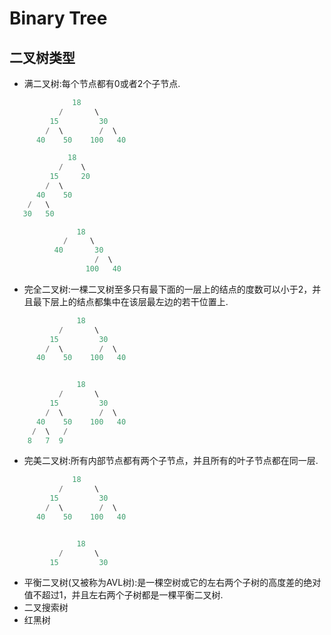 # Binary Tree

## 二叉树类型
* 满二叉树:每个节点都有0或者2个子节点.
```cpp               
              18
           /       \  
         15         30  
        /  \        /  \
      40    50    100   40

             18
           /    \   
         15     20    
        /  \       
      40    50   
    /   \
   30   50

               18
            /     \  
          40       30  
                   /  \
                 100   40
```
* 完全二叉树:一棵二叉树至多只有最下面的一层上的结点的度数可以小于2，并且最下层上的结点都集中在该层最左边的若干位置上.
```cpp
               18
           /       \  
         15         30  
        /  \        /  \
      40    50    100   40


               18
           /       \  
         15         30  
        /  \        /  \
      40    50    100   40
     /  \   /
    8   7  9 
```
* 完美二叉树:所有内部节点都有两个子节点，并且所有的叶子节点都在同一层.
```cpp
              18
           /       \  
         15         30  
        /  \        /  \
      40    50    100   40


               18
           /       \  
         15         30  
```
  
* 平衡二叉树(又被称为AVL树):是一棵空树或它的左右两个子树的高度差的绝对值不超过1，并且左右两个子树都是一棵平衡二叉树.
* 二叉搜索树
* 红黑树
